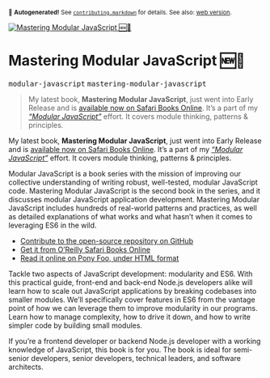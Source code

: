<sub>&#x1F6A8; <strong>Autogenerated!</strong> See <a href="https://github.com/ponyfoo/articles/tree/noindex/contributing.markdown"><code>contributing.markdown</code></a> for details. See also: <a href="https://ponyfoo.com/articles/mastering-modular-javascript">web version</a>.</sub>

<a href="https://ponyfoo.com/articles/mastering-modular-javascript"><div><img src="https://s3.amazonaws.com/images.ponyfoo.com/uploads/space-shuttle-774-d5f51bd152df4462a1dd48d1232b925e.jpg" alt="Mastering Modular JavaScript &#x1F195;&#x1F4D7;"></div></a>

<h1>Mastering Modular JavaScript &#x1F195;&#x1F4D7;</h1>

<p><kbd>modular-javascript</kbd> <kbd>mastering-modular-javascript</kbd></p>

<blockquote><p>My latest book, <strong>Mastering Modular JavaScript</strong>, just went into Early Release and is <a href="https://ponyfoo.com/s/mastering-modular-javascript-early-release" target="_blank" aria-label="Mastering Modular JavaScript on Safari Books Online">available now on Safari Books Online</a>. It&#x2019;s a part of my <a href="https://mjavascript.com/" target="_blank" aria-label="Modular JavaScript Book Series"><em>&#x201C;Modular JavaScript&#x201D;</em></a> effort. It covers module thinking, patterns &amp; principles.</p>
</blockquote>

<div><p>My latest book, <strong>Mastering Modular JavaScript</strong>, just went into Early Release and is <a href="https://ponyfoo.com/s/mastering-modular-javascript-early-release" target="_blank" rel="noopener noreferrer" aria-label="Mastering Modular JavaScript on Safari Books Online">available now on Safari Books Online</a>. It&#x2019;s a part of my <a href="https://mjavascript.com/" target="_blank" rel="noopener noreferrer" aria-label="Modular JavaScript Book Series"><em>&#x201C;Modular JavaScript&#x201D;</em></a> effort. It covers module thinking, patterns &amp; principles.</p></div>

<blockquote></blockquote>

<div><p>Modular JavaScript is a book series with the mission of improving our collective understanding of writing robust, well-tested, modular JavaScript code. Mastering Modular JavaScript is the second book in the series, and it discusses modular JavaScript application development. Mastering Modular JavaScript includes hundreds of real-world patterns and practices, as well as detailed explanations of what works and what hasn&#x2019;t when it comes to leveraging ES6 in the wild.</p> <ul> <li><a href="https://ponyfoo.com/s/mastering-modular-javascript-repo-contrib" target="_blank" rel="noopener noreferrer" aria-label="Mastering Modular JavaScript on GitHub">Contribute to the open-source repository on GitHub</a></li> <li><a href="https://ponyfoo.com/s/mastering-modular-javascript-early-release" target="_blank" rel="noopener noreferrer" aria-label="Mastering Modular JavaScript on Safari Books Online">Get it from O&#x2019;Reilly Safari Books Online</a></li> <li><a href="https://ponyfoo.com/s/mastering-modular-javascript-read" target="_blank" rel="noopener noreferrer" aria-label="Mastering Modular JavaScript on Pony Foo">Read it online on Pony Foo, under HTML format</a></li> </ul></div>

<div><p>Tackle two aspects of JavaScript development: modularity and ES6. With this practical guide, front-end and back-end Node.js developers alike will learn how to scale out JavaScript applications by breaking codebases into smaller modules. We&#x2019;ll specifically cover features in ES6 from the vantage point of how we can leverage them to improve modularity in our programs. Learn how to manage complexity, how to drive it down, and how to write simpler code by building small modules.</p> <p>If you&#x2019;re a frontend developer or backend Node.js developer with a working knowledge of JavaScript, this book is for you. The book is ideal for semi-senior developers, senior developers, technical leaders, and software architects.</p></div>
